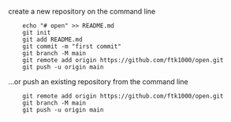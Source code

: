 
create a new repository on the command line

        echo "# open" >> README.md
        git init
        git add README.md
        git commit -m "first commit"
        git branch -M main
        git remote add origin https://github.com/ftk1000/open.git
        git push -u origin main

…or push an existing repository from the command line

        git remote add origin https://github.com/ftk1000/open.git
        git branch -M main
        git push -u origin main
